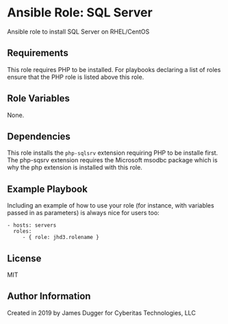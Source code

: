 Ansible Role:  SQL Server
=========

Ansible role to install SQL Server on RHEL/CentOS

Requirements
------------

This role requires PHP to be installed.  For playbooks declaring a list of roles ensure that the PHP role is listed above this role.

Role Variables
--------------

None.

Dependencies
------------

This role installs the `php-sqlsrv` extension requiring PHP to be installe first.  The php-sqsrv extension requires the Microsoft msodbc package which is why the php extension is installed with this role.

Example Playbook
----------------

Including an example of how to use your role (for instance, with variables passed in as parameters) is always nice for users too:

    - hosts: servers
      roles:
         - { role: jhd3.rolename }

License
-------

MIT

Author Information
------------------

Created in 2019 by James Dugger for Cyberitas Technologies, LLC
